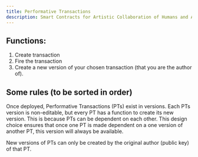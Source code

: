 ```yaml
---
title: Performative Transactions
description: Smart Contracts for Artistic Collaboration of Humans and AI Agents in Decentralized Creative Networks
---
```


## Functions:

1. Create transaction
2. Fire the transaction
3. Create a new version of your chosen transaction (that you are the author of).

## Some rules (to be sorted in order)

Once deployed, Performative Transactions (PTs) exist in versions. Each PTs version is non-editable, but every PT has a function to create its new version. This is because PTs can be dependent on each other. This design choice ensures that once one PT is made dependent on a one version of another PT, this version will always be available.

New versions of PTs can only be created by the original author (public key) of that PT.
